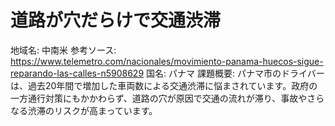 # 道路が穴だらけで交通渋滞

地域名: 中南米
参考ソース: https://www.telemetro.com/nacionales/movimiento-panama-huecos-sigue-reparando-las-calles-n5908629
国名: パナマ
課題概要: パナマ市のドライバーは、過去20年間で増加した車両数による交通渋滞に悩まされています。政府の一方通行対策にもかかわらず、道路の穴が原因で交通の流れが滞り、事故やさらなる渋滞のリスクが高まっています。